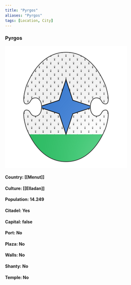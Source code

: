 ```yaml
---
title: "Pyrgos"
aliases: "Pyrgos"
tags: [Location, City]
---
```

### Pyrgos
![](attachment/dbad3234ff36281138f17a834ff5463f.svg)

#### Country: [[Menut]]

#### Culture: [[Elladan]]

#### Population: 14.249

#### Citadel: Yes

#### Capital: false

#### Port: No

#### Plaza: No

#### Walls: No

#### Shanty: No

#### Temple: No

